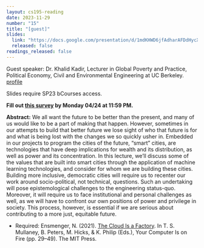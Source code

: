 ```yaml
---
layout: cs195-reading
date: 2023-11-29
number: "15"
title: "[guest]"
slides:
  link: "https://docs.google.com/presentation/d/1mdKHWD6jfAdharAFDdHycX9duQsGyPBGTJANe_2XEok/edit"
  released: false
readings_released: false
---
```


Guest speaker: Dr. Khalid Kadir, Lecturer in Global Poverty and Practice,
Political Economy, Civil and Environmental Engineering at UC Berkeley.
[profile](https://blumcenter.berkeley.edu/academics/gppminor/faculty/kadir/)

Slides require SP23 bCourses access.

**Fill out [this survey][l14_form] by Monday 04/24 at 11:59 PM.**

<b>Abstract:</b> We all want the future to be better than the present,
and many of us would like to be a part of making that happen. However, sometimes
in our attempts to build that better future we lose sight of who that future is
for and what is being lost with the changes we so quickly usher in. Embedded in
our projects to program the cities of the future, “smart” cities, are
technologies that have deep implications for wealth and its distribution, as
well as power and its concentration. In this lecture, we’ll discuss some of the
values that are built into smart cities through the application of machine
learning technologies, and consider for whom we are building these cities.
Building more inclusive, democratic cities will require us to recenter our work
around socio-political, not technical, questions. Such an undertaking will pose
epistemological challenges to the engineering status-quo. Moreover, it will
require us to face institutional and personal challenges as well, as we will
have to confront our own positions of power and privilege in society. This
process, however, is essential if we are serious about contributing to a more
just, equitable future.

* Required: Ensmenger, N. (2021). [The Cloud Is a Factory][]. In T. S. Mullaney, B. Peters, M. Hicks, & K. Philip (Eds.), Your Computer Is on Fire (pp. 29–49). The MIT Press.

[l14_form]: https://docs.google.com/forms/d/e/1FAIpQLSc1H60shHyrhcZcLRR_Be_xr5ldO4FYSq97O16fUcwmglEonA/viewform
[The Cloud is a Factory]: https://static.us.edusercontent.com/files/P9oueQ25GmI7FclB3g2KC5eq
